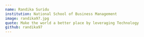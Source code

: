 ```yaml
---
name: Randika Suridu 
institution: National School of Business Management 
image: randika97.jpg
quote: Make the world a better place by leveraging Technology
github: randika97
---
```

